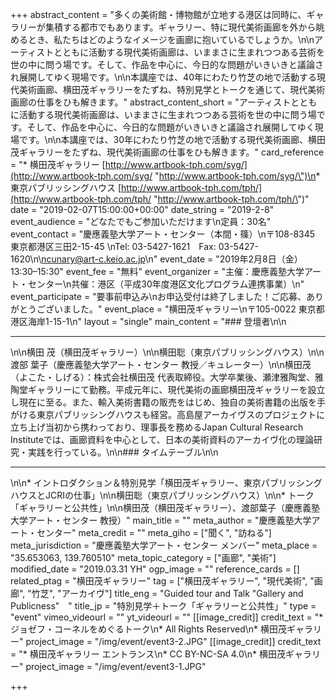 +++
abstract_content = "多くの美術館・博物館が立地する港区は同時に、ギャラリーが集積する都市でもあります。ギャラリー、特に現代美術画廊を外から眺めるとき、私たちはどのようなイメージを画廊に抱いているでしょうか。\n\nアーティストとともに活動する現代美術画廊は、いままさに生まれつつある芸術を世の中に問う場です。そして、作品を中心に、今日的な問題がいきいきと議論され展開してゆく現場です。\n\n本講座では、40年にわたり竹芝の地で活動する現代美術画廊、横田茂ギャラリーをたずね、特別見学とトークを通じて、現代美術画廊の仕事をひも解きます。"
abstract_content_short = "アーティストとともに活動する現代美術画廊は、いままさに生まれつつある芸術を世の中に問う場です。そして、作品を中心に、今日的な問題がいきいきと議論され展開してゆく現場です。\n\n本講座では、30年にわたり竹芝の地で活動する現代美術画廊、横田茂ギャラリーをたずね、現代美術画廊の仕事をひも解きます。"
card_reference = "* 横田茂ギャラリー [http://www.artbook-tph.com/syg/](http://www.artbook-tph.com/syg/ \"http://www.artbook-tph.com/syg/\")\n* 東京パブリッシングハウス [http://www.artbook-tph.com/tph/](http://www.artbook-tph.com/tph/ \"http://www.artbook-tph.com/tph/\")"
date = "2019-02-07T15:00:00+00:00"
date_string = "2019-2-8"
event_audience = "どなたでもご参加いただけます\n定員：30名"
event_contact = "慶應義塾大学アート・センター（本間・篠）\n〒108-8345　東京都港区三田2-15-45 \nTel: 03-5427-1621　Fax: 03-5427-1620\n\ncunary@art-c.keio.ac.jp\n"
event_date = "2019年2月8日（金）13:30–15:30"
event_fee = "無料"
event_organizer = "主催：慶應義塾大学アート・センター\n共催：港区（平成30年度港区文化プログラム連携事業）\n"
event_participate = "要事前申込み\nお申込受付は終了しました！ご応募、ありがとうございました。"
event_place = "横田茂ギャラリー\n〒105-0022 東京都港区海岸1-15-1\n"
layout = "single"
main_content = "### 登壇者\n\n<hr>\n\n横田 茂（横田茂ギャラリー）\n\n横田聡（東京パブリッシングハウス）\n\n渡部 葉子（慶應義塾大学アート・センター 教授／キュレーター）\n\n横田茂（よこた・しげる）：株式会社横田茂 代表取締役。大学卒業後、瀬津雅陶堂、雅陶堂ギャラリーにて勤務。平成元年に、現代美術の画廊横田茂ギャラリーを設立し現在に至る。また、輸入美術書籍の販売をはじめ、独自の美術書籍の出版を手がける東京パブリッシングハウスも経営。高島屋アーカイヴスのプロジェクトに立ち上げ当初から携わっており、理事長を務めるJapan Cultural Research Instituteでは、画廊資料を中心として、日本の美術資料のアーカイヴ化の理論研究・実践を行っている。\n\n### タイムテーブル\n\n<hr>\n\n* イントロダクション＆特別見学「横田茂ギャラリー、東京パブリッシングハウスとJCRIの仕事」\n\n横田聡（東京パブリッシングハウス）\n\n* トーク「ギャラリーと公共性」\n\n横田茂（横田茂ギャラリー）、渡部葉子（慶應義塾大学アート・センター 教授）"
main_title = ""
meta_author = "慶應義塾大学アート・センター"
meta_credit = ""
meta_giho = ["聞く", "訪ねる"]
meta_jurisdiction = "慶應義塾大学アート・センター メンバー"
meta_place = "35.653063, 139.760510"
meta_topic_category = ["画廊", "美術"]
modified_date = "2019.03.31 YH"
ogp_image = ""
reference_cards = []
related_ptag = "横田茂ギャラリー"
tag = ["横田茂ギャラリー", "現代美術", "画廊", "竹芝", "アーカイヴ"]
title_eng = "Guided tour and Talk \"Gallery and Publicness\"　"
title_jp = "特別見学＋トーク「ギャラリーと公共性」"
type = "event"
vimeo_videourl = ""
yt_videourl = ""
[[image_credit]]
credit_text = "* ジョゼフ・コーネルをめぐるトーク\n* All Rights Reserved\n* 横田茂ギャラリー"
project_image = "/img/event/event3-2.JPG"
[[image_credit]]
credit_text = "* 横田茂ギャラリー エントランス\n* CC BY-NC-SA 4.0\n* 横田茂ギャラリー"
project_image = "/img/event/event3-1.JPG"

+++
